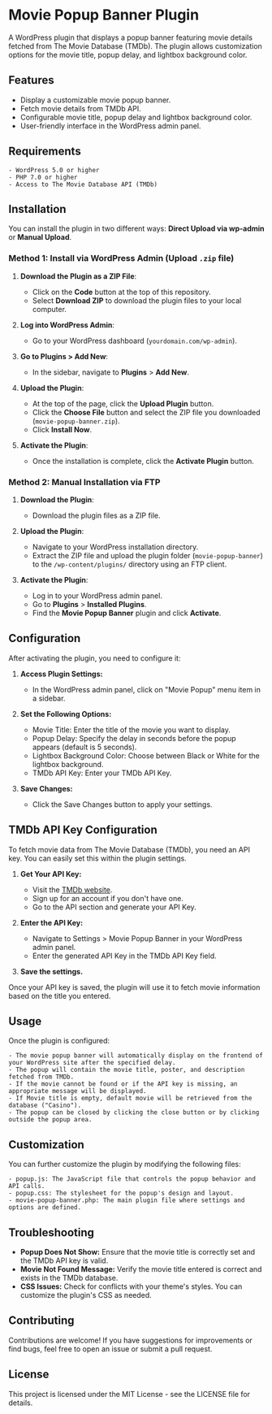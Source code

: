 # Movie Popup Banner Plugin

A WordPress plugin that displays a popup banner featuring movie details fetched from The Movie Database (TMDb). The plugin allows customization options for the movie title, popup delay, and lightbox background color.

## Features

- Display a customizable movie popup banner.
- Fetch movie details from TMDb API.
- Configurable movie title, popup delay and lightbox background color.
- User-friendly interface in the WordPress admin panel.

## Requirements

    - WordPress 5.0 or higher
    - PHP 7.0 or higher
    - Access to The Movie Database API (TMDb)

## Installation

You can install the plugin in two different ways: **Direct Upload via wp-admin** or **Manual Upload**.

### Method 1: Install via WordPress Admin (Upload `.zip` file)

1. **Download the Plugin as a ZIP File**:
   - Click on the **Code** button at the top of this repository.
   - Select **Download ZIP** to download the plugin files to your local computer.

2. **Log into WordPress Admin**:
   - Go to your WordPress dashboard (`yourdomain.com/wp-admin`).

3. **Go to Plugins > Add New**:
   - In the sidebar, navigate to **Plugins** > **Add New**.

4. **Upload the Plugin**:
   - At the top of the page, click the **Upload Plugin** button.
   - Click the **Choose File** button and select the ZIP file you downloaded (`movie-popup-banner.zip`).
   - Click **Install Now**.

5. **Activate the Plugin**:
   - Once the installation is complete, click the **Activate Plugin** button.

### Method 2: Manual Installation via FTP

1. **Download the Plugin**: 
   - Download the plugin files as a ZIP file.

2. **Upload the Plugin**:
   - Navigate to your WordPress installation directory.
   - Extract the ZIP file and upload the plugin folder (`movie-popup-banner`) to the `/wp-content/plugins/` directory using an FTP client.

3. **Activate the Plugin**:
   - Log in to your WordPress admin panel.
   - Go to **Plugins** > **Installed Plugins**.
   - Find the **Movie Popup Banner** plugin and click **Activate**.

## Configuration

After activating the plugin, you need to configure it:

1. **Access Plugin Settings:**

    - In the WordPress admin panel, click on "Movie Popup" menu item in a sidebar.

2. **Set the Following Options:**

    - Movie Title: Enter the title of the movie you want to display.
    - Popup Delay: Specify the delay in seconds before the popup appears (default is 5 seconds).
    - Lightbox Background Color: Choose between Black or White for the lightbox background.
    - TMDb API Key: Enter your TMDb API Key.

3. **Save Changes:**

    - Click the Save Changes button to apply your settings.

## TMDb API Key Configuration

To fetch movie data from The Movie Database (TMDb), you need an API key. You can easily set this within the plugin settings.

1. **Get Your API Key:**

    - Visit the [TMDb website](https://www.themoviedb.org/).
    - Sign up for an account if you don't have one.
    - Go to the API section and generate your API Key.

2. **Enter the API Key:**

    - Navigate to Settings > Movie Popup Banner in your WordPress admin panel.
    - Enter the generated API Key in the TMDb API Key field.

3. **Save the settings.**

Once your API key is saved, the plugin will use it to fetch movie information based on the title you entered.

## Usage

Once the plugin is configured:

    - The movie popup banner will automatically display on the frontend of your WordPress site after the specified delay.   
    - The popup will contain the movie title, poster, and description fetched from TMDb.
    - If the movie cannot be found or if the API key is missing, an appropriate message will be displayed.
    - If Movie title is empty, default movie will be retrieved from the database ("Casino").
    - The popup can be closed by clicking the close button or by clicking outside the popup area.

## Customization

You can further customize the plugin by modifying the following files:

    - popup.js: The JavaScript file that controls the popup behavior and API calls.
    - popup.css: The stylesheet for the popup's design and layout.
    - movie-popup-banner.php: The main plugin file where settings and options are defined.

## Troubleshooting

- **Popup Does Not Show:** Ensure that the movie title is correctly set and the TMDb API key is valid.
- **Movie Not Found Message:** Verify the movie title entered is correct and exists in the TMDb database.
- **CSS Issues:** Check for conflicts with your theme's styles. You can customize the plugin's CSS as needed.

## Contributing

Contributions are welcome! If you have suggestions for improvements or find bugs, feel free to open an issue or submit a pull request.

## License

This project is licensed under the MIT License - see the LICENSE file for details.